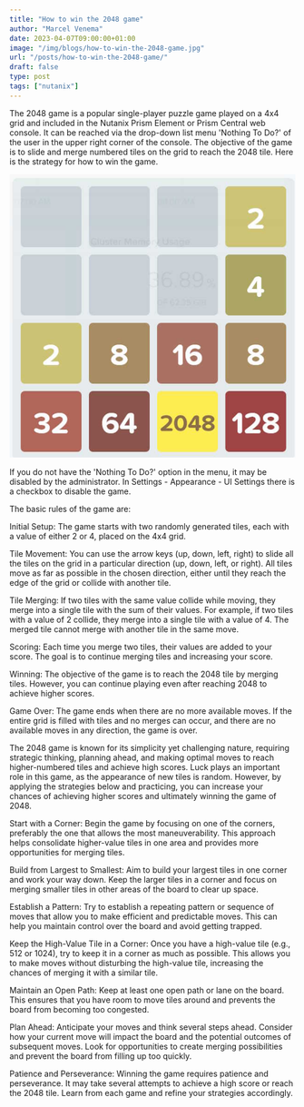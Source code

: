 ```yaml
---
title: "How to win the 2048 game"
author: "Marcel Venema" 
date: 2023-04-07T09:00:00+01:00
image: "/img/blogs/how-to-win-the-2048-game.jpg"
url: "/posts/how-to-win-the-2048-game/"
draft: false
type: post
tags: ["nutanix"]
---
```


The 2048 game is a popular single-player puzzle game played on a 4x4 grid and included in the Nutanix Prism Element or Prism Central web console.  It can be reached via the drop-down list menu 'Nothing To Do?' of the user in the upper right corner of the console. The objective of the game is to slide and merge numbered tiles on the grid to reach the 2048 tile. Here is the strategy for how to win the game.

<!--more-->

![image](how-to-win-the-2048-game.jpg)

If you do not have the 'Nothing To Do?' option in the menu, it may be disabled by the administrator. In Settings - Appearance - UI Settings there is a checkbox to disable the game.


The basic rules of the game are:

Initial Setup: The game starts with two randomly generated tiles, each with a value of either 2 or 4, placed on the 4x4 grid.

Tile Movement: You can use the arrow keys (up, down, left, right) to slide all the tiles on the grid in a particular direction (up, down, left, or right). All tiles move as far as possible in the chosen direction, either until they reach the edge of the grid or collide with another tile.

Tile Merging: If two tiles with the same value collide while moving, they merge into a single tile with the sum of their values. For example, if two tiles with a value of 2 collide, they merge into a single tile with a value of 4. The merged tile cannot merge with another tile in the same move.

Scoring: Each time you merge two tiles, their values are added to your score. The goal is to continue merging tiles and increasing your score.

Winning: The objective of the game is to reach the 2048 tile by merging tiles. However, you can continue playing even after reaching 2048 to achieve higher scores.

Game Over: The game ends when there are no more available moves. If the entire grid is filled with tiles and no merges can occur, and there are no available moves in any direction, the game is over.


The 2048 game is known for its simplicity yet challenging nature, requiring strategic thinking, planning ahead, and making optimal moves to reach higher-numbered tiles and achieve high scores. Luck plays an important role in this game, as the appearance of new tiles is random.  However, by applying the strategies below and practicing, you can increase your chances of achieving higher scores and ultimately winning the game of 2048.


Start with a Corner: Begin the game by focusing on one of the corners, preferably the one that allows the most maneuverability. This approach helps consolidate higher-value tiles in one area and provides more opportunities for merging tiles.

Build from Largest to Smallest: Aim to build your largest tiles in one corner and work your way down. Keep the larger tiles in a corner and focus on merging smaller tiles in other areas of the board to clear up space.

Establish a Pattern: Try to establish a repeating pattern or sequence of moves that allow you to make efficient and predictable moves. This can help you maintain control over the board and avoid getting trapped.

Keep the High-Value Tile in a Corner: Once you have a high-value tile (e.g., 512 or 1024), try to keep it in a corner as much as possible. This allows you to make moves without disturbing the high-value tile, increasing the chances of merging it with a similar tile.

Maintain an Open Path: Keep at least one open path or lane on the board. This ensures that you have room to move tiles around and prevents the board from becoming too congested.

Plan Ahead: Anticipate your moves and think several steps ahead. Consider how your current move will impact the board and the potential outcomes of subsequent moves. Look for opportunities to create merging possibilities and prevent the board from filling up too quickly.

Patience and Perseverance: Winning the game requires patience and perseverance. It may take several attempts to achieve a high score or reach the 2048 tile. Learn from each game and refine your strategies accordingly.


